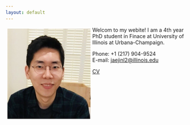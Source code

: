 ```yaml
---
layout: default
---
```

<img style="width=209px;height=375px;float:left;padding:5px;"
src="/images/photo2.png" alt="" width="226" height="246">

Welcom to my webite! I am a 4th year PhD student in Finace at University of Illinois at Urbana-Champaign.

Phone: +1 (217) 904-9524\
E-mail: [jaejinl2@illinois.edu](mailto:jaejinl2@illinois.edu)


[CV](/Jaejin_CV.pdf)
